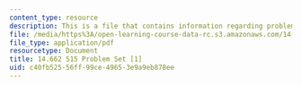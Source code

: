 ```yaml
---
content_type: resource
description: This is a file that contains information regarding problem set 1.
file: /media/https%3A/open-learning-course-data-rc.s3.amazonaws.com/14-662-labor-economics-ii-spring-2015/c40fb52556ff99ce49653e9a9eb878ee_MIT14_662S15_pset1.pdf
file_type: application/pdf
resourcetype: Document
title: 14.662 S15 Problem Set [1]
uid: c40fb525-56ff-99ce-4965-3e9a9eb878ee
---
```


